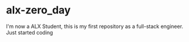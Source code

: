 # alx-zero_day
I'm now a ALX Student, this is my first repository as a full-stack engineer. Just started coding
